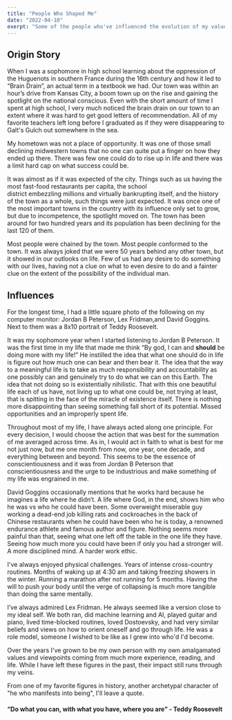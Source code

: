 ```yaml
---
title: "People Who Shaped Me"
date: "2022-04-10"
exerpt: "Some of the people who've influenced the evolution of my values and beliefs"
---
```

## Origin Story

When I was a sophomore in high school learning about the oppression of the Huguenots in southern France during the 16th century and how it led to “Brain Drain”, an actual term in a textbook we had. Our town was within an hour’s drive from Kansas City, a boom town up on the rise and gaining the spotlight on the national conscious. Even with the short amount of time I spent at high school, I very much noticed the brain drain on our town to an extent where it was hard to get good letters of recommendation. All of my favorite teachers left long before I graduated as if they were disappearing to Galt's Gulch out somewhere in the sea.

My hometown was not a place of opportunity. It was one of those small declining midwestern towns that no one can quite put a finger on how they ended up there. There was few one could do to rise up in life and there was a limit hard cap on what success could be.

It was almost as if it was expected of the city. Things such as us having the most fast-food restaurants per capita, the school district embezzling millions and virtually bankrupting itself, and the history of the town as a whole, such things were just expected. It was once one of the most important towns in the country with its influence only set to grow, but due to incompetence, the spotlight moved on. The town has been around for two hundred years and its population has been declining for the last 120 of them.

Most people were chained by the town. Most people conformed to the town. It was always joked that we were 50 years behind any other town, but it showed in our outlooks on life. Few of us had any desire to do something with our lives, having not a clue on what to even desire to do and a fainter clue on the extent of the possibility of the individual man.

## Influences

For the longest time, I had a little square photo of the following on my computer monitor: Jordan B Peterson, Lex Fridman,and David Goggins. Next to them was a 8x10 portrait of Teddy Roosevelt.

It was my sophomore year when I started listening to Jordan B Peterson. It was the first time in my life that made me think “By god, I can and **should** be doing more with my life!” He instilled the idea that what one should do in life is figure out how much one can bear and then bear it. The idea that the way to a meaningful life is to take as much responsibility and accountability as one possibly can and genuinely try to do what we can on this Earth. The idea that not doing so is existentially nihilistic. That with this one beautiful life each of us have, not living up to what one could be, not trying at least, that is spitting in the face of the miracle of existence itself. There is nothing more disappointing than seeing something fall short of its potential. Missed opportunities and an improperly spent life.

Throughout most of my life, I have always acted along one principle. For every decision, I would choose the action that was best for the summation of me averaged across time. As in, I would act in faith to what is best for me not just now, but me one month from now, one year, one decade, and everything between and beyond. This seems to be the essence of conscientiousness and it was from Jordan B Peterson that conscientiousness and the urge to be industrious and make something of my life was engrained in me.

David Goggins occasionally mentions that he works hard because he imagines a life where he didn’t. A life where God, in the end, shows him who he was vs who he could have been. Some overweight miserable guy working a dead-end job killing rats and cockroaches in the back of Chinese restaurants when he could have been who he is today, a renowned endurance athlete and famous author and figure. Nothing seems more painful than that, seeing what one left off the table in the one life they have. Seeing how much more you could have been if only you had a stronger will. A more disciplined mind. A harder work ethic.

I've always enjoyed physical challenges. Years of intense cross-country routines. Months of waking up at 4:30 am and taking freezing showers in the winter. Running a marathon after not running for 5 months. Having the will to push your body until the verge of collapsing is much more tangible than doing the same mentally.

I’ve always admired Lex Fridman. He always seemed like a version close to my ideal self. We both ran, did machine learning and AI, played guitar and piano, lived time-blocked routines, loved Dostoevsky, and had very similar beliefs and views on how to orient oneself and go through life. He was a role model, someone I wished to be like as I grew into who'd I'd become.

Over the years I've grown to be my own person with my own amalgamated values and viewpoints coming from much more experience, reading, and life. While I have left these figures in the past, their impact still runs through my veins.

From one of my favorite figures in history, another archetypal character of "he who manifests into being", I'll leave a quote.

#### “Do what you can, with what you have, where you are” - Teddy Roosevelt

